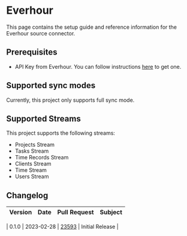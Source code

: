 # Everhour

This page contains the setup guide and reference information for the Everhour source connector.

## Prerequisites

- API Key from Everhour. You can follow instructions [here](https://everhour.docs.apiary.io/#) to get one.

## Supported sync modes

Currently, this project only supports full sync mode. 

## Supported Streams

This project supports the following streams:

- Projects Stream
- Tasks Stream
- Time Records Stream
- Clients Stream
- Time Stream
- Users Stream

## Changelog

| Version | Date       | Pull Request                                             | Subject                                                                        |
|:--------|:-----------|:---------------------------------------------------------|:-------------------------------------------------------------------------------|

| 0.1.0   | 2023-02-28 | [23593](https://github.com/airbytehq/airbyte/pull/23593)   | Initial Release   |
